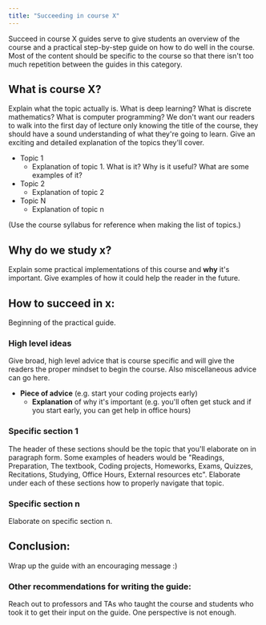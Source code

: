 ```yaml
---
title: "Succeeding in course X"
---
```


Succeed in course X guides serve to give students an overview of the course and a practical step-by-step guide on how to do well in the course. Most of the content should be specific to the course so that there isn't too much repetition between the guides in this category.

## **What is course X?**
Explain what the topic actually is. What is deep learning? What is discrete mathematics? What is computer programming? We don't want our readers to walk into the first day of lecture only knowing the title of the course, they should have a sound understanding of what they're going to learn. Give an exciting and detailed explanation of the topics they'll cover.
- Topic 1
  - Explanation of topic 1. What is it? Why is it useful? What are some examples of it?
- Topic 2
  - Explanation of topic 2  
- Topic N
  - Explanation of topic n  

(Use the course syllabus for reference when making the list of topics.)
 
## **Why do we study x?** 
Explain some practical implementations of this course and **why** it's important. Give examples of how it could help the reader in the future. 

## **How to succeed in x:** 
Beginning of the practical guide.

### **High level ideas**
Give broad, high level advice that is course specific and will give the readers the proper mindset to begin the course. Also miscellaneous advice can go here. 
- **Piece of advice** (e.g. start your coding projects early)
  - **Explanation** of why it's important (e.g. you'll often get stuck and if you start early, you can get help in office hours)

### **Specific section 1**
The header of these sections should be the topic that you'll elaborate on in paragraph form. Some examples of headers would be "Readings, Preparation, The textbook, Coding projects, Homeworks, Exams, Quizzes, Recitations, Studying, Office Hours, External resources etc". Elaborate under each of these sections how to properly navigate that topic.

### **Specific section n**  
Elaborate on specific section n.  

## **Conclusion:**
Wrap up the guide with an encouraging message :)

### **Other recommendations for writing the guide:** 
Reach out to professors and TAs who taught the course and students who took it to get their input on the guide. One perspective is not enough.
